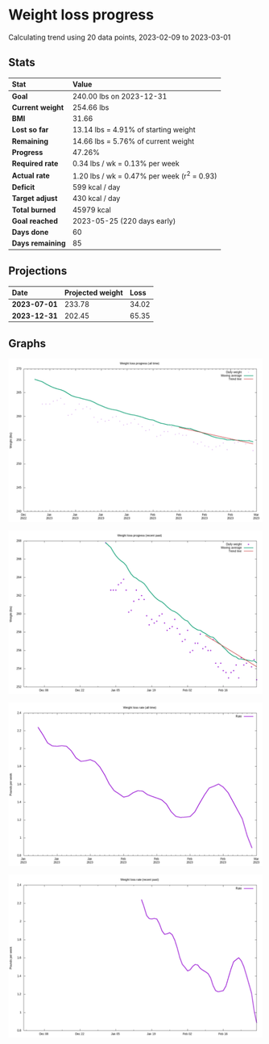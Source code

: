 # Weight loss progress

Calculating trend using 20 data points, 2023-02-09 to 2023-03-01

## Stats

Stat|Value
:-|:-
**Goal**|240.00 lbs on 2023-12-31
**Current weight**|254.66 lbs
**BMI**|31.66
**Lost so far**|13.14 lbs =  4.91% of starting weight
**Remaining**|14.66 lbs =  5.76% of current  weight
**Progress**|47.26%
**Required rate**|0.34 lbs / wk = 0.13% per week
**Actual rate**|1.20 lbs / wk = 0.47% per week  (r<sup>2</sup> = 0.93)
**Deficit**|599 kcal / day
**Target adjust**|430 kcal / day
**Total burned**|45979 kcal
**Goal reached**|2023-05-25 (220 days early)
**Days done**|60
**Days remaining**|85

## Projections

Date|Projected weight|Loss
:-|:-|:-
**2023-07-01**|233.78|34.02
**2023-12-31**|202.45|65.35

## Graphs

![](weight-graph-alltime.png)

![](weight-graph-recent.png)

![](rate-graph-alltime.png)

![](rate-graph-recent.png)

